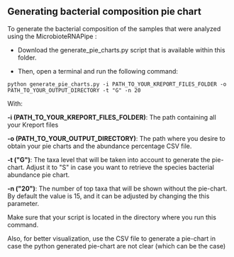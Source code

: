 ## Generating bacterial composition pie chart

To generate the bacterial composition of the samples that were analyzed using the MicrobioteRNAPipe :

- Download the generate_pie_charts.py script that is available within this folder.

- Then, open a terminal and run the following command:

`python generate_pie_charts.py -i PATH_TO_YOUR_KREPORT_FILES_FOLDER -o PATH_TO_YOUR_OUTPUT_DIRECTORY -t "G" -n 20`

With:

**-i (PATH_TO_YOUR_KREPORT_FILES_FOLDER)**: The path containing all your Kreport files

**-o (PATH_TO_YOUR_OUTPUT_DIRECTORY)**: The path where you desire to obtain your pie charts and the abundance percentage CSV file.

**-t ("G")**: The taxa level that will be taken into account to generate the pie-chart. Adjust it to "S" in case you want to retrieve the species bacterial abundance pie chart.

**-n ("20")**: The number of top taxa that will be shown without the pie-chart. By default the value is 15, and it can be adjusted by changing the this parameter.

Make sure that your script is located in the directory where you run this command.

Also, for better visualization, use the CSV file to generate a pie-chart in case the python generated pie-chart are not clear (which can be the case)


